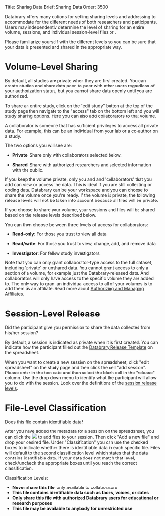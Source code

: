 Title: Sharing Data
Brief: Sharing Data
Order: 3500

Databrary offers many options for setting sharing levels and addressing to accommodate for the different needs of both researchers and participants.
Users may independently determine the level of sharing for an entire volume, sessions, and individual session-level files or .

Please familiarize yourself with the different levels so you can be sure that your data is presented and shared in the appropriate way.

# Volume-Level Sharing

By default, all studies are private when they are first created.
You can create studies and share data peer-to-peer with other users regardless of your authorization status, but you cannot share data openly until you are authorized.

To share an entire study, click on the "edit study" button at the top of the study page then navigate to the "access" tab on the bottom left and you will study sharing options.
Here you can also add collaborators to that volume.

A collaborator is someone that has sufficient privileges to access all private data.
For example, this can be an individual from your lab or a co-author on a study.

The two options you will see are: 

- **Private**: Share only with collaborators selected below.

- **Shared**: Share with authorized researchers and selected information with the public.

If you keep the volume private, only you and and 'collaborators' that you add can view or access the data.
This is ideal if you are still collecting or coding data.
Databrary can be your workspace and you can choose to share the volume once you're ready.
If the volume is private, the following release levels will not be taken into account because all files will be private.


If you choose to share your volume, your sessions and files will be shared based on the release levels described below.


You can then choose between three levels of access for collaborators:
 
- **Read-only**: For those you trust to view all data 

- **Read/write**: For those you trust to view, change, add, and remove data 

- **Investigator**: For fellow study investigators

Note that you can only grant collaborator-type access to the full dataset, including 'private' or unshared data.
You cannot grant access to only a section of a volume, for example just the Databrary-released data.
And collaborators will only have access to the specific volume they are added to.
The only way to grant an individual access to all of your volumes is to add them as an affiliate.
Read more about [Authorizing and Managing Affiliates](|filename|authorization/affiliates.md).



# Session-Level Release

Did the participant give you permission to share the data collected from his/her session?

By default, a session is indicated as private when it is first created.
You can indicate how the participant filled out the [Databrary Release Template](|filename|../../policies/release-template.mdi) on the spreadsheet.


When you want to create a new session on the spreadsheet, click "edit spreadsheet" on the study page and then click the cell "add session".
Please enter in the test date and then select the blank cell in the "release" column.
Use the drop down menu to identify what the participant will allow you to do with the session.
Look over the definitions of the [session release levels](|filename|release/release-levels.md).



# File-Level Classification

Does this file contain identifiable data? 

After you have added the metadata for a session on the spreadsheet, you can click the <img src="https://nyu.databrary.org/web/icons/session.png"> to add files to your session.
Then click "Add a new file" and drop your desired file.
Under "Classification" you can use the checked boxes to indicate whether there is identifiable data in each specific file.
Files will default to the second classification level which states that the data contains identifiable data.
If your data does not match that level, check/uncheck the appropriate boxes until you reach the correct classification.


Classification Levels:

- **Never share this file**: only available to collaborators
- **This file contains identifiable data such as faces, voices, or dates**
- **Only share this file with authorized Databrary users for educational or research purposes**
- **This file may be available to anybody for unrestricted use**


